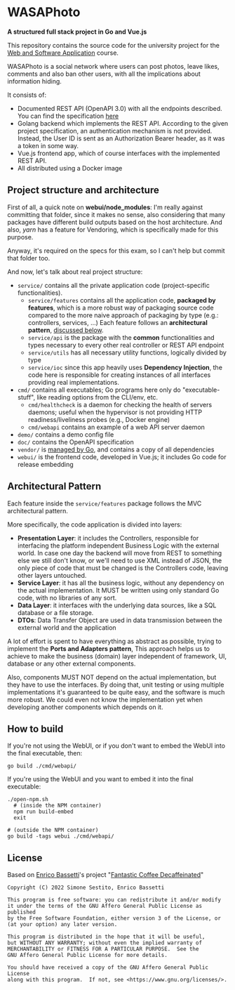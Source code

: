 # WASAPhoto

**A structured full stack project in Go and Vue.js**

This repository contains the source code for the university project for the
[Web and Software Application](http://gamificationlab.uniroma1.it/en/wasa/) course.

WASAPhoto is a social network where users can post photos, leave likes, comments and
also ban other users, with all the implications about information hiding.

It consists of:

* Documented REST API (OpenAPI 3.0) with all the endpoints described.
  You can find the specification [here](doc/api.yaml)
* Golang backend which implements the REST API. According to the given project
  specification, an authentication mechanism is not provided. Instead,
  the User ID is sent as an Authorization Bearer header, as it was a token in some way.
* Vue.js frontend app, which of course interfaces with the implemented REST API.
* All distributed using a Docker image

## Project structure and architecture

First of all, a quick note on **webui/node_modules**:
I'm really against committing that folder, since it makes no sense, also considering that many packages have different build outputs based on the host architecture. And also, *yarn* has a feature for Vendoring, which is specifically made for this purpose.

Anyway, it's required on the specs for this exam, so I can't help but commit that folder too.

And now, let's talk about real project structure:

* `service/` contains all the private application code (project-specific functionalities).
	* `service/features` contains all the application code, **packaged by features**, which is a more robust way
	  of packaging source code compared to the more naive approach of packaging by type (e.g.: controllers, services, ...)
	  Each feature follows an **architectural pattern**, [discussed below](#architectural-pattern).
	* `service/api` is the package with the **common** functionalities and types necessary to every other real
	  controller or REST API endpoint
	* `service/utils` has all necessary utility functions, logically divided by type
	* `service/ioc` since this app heavily uses **Dependency Injection**,
	  the code here is responsible for creating instances of all interfaces providing real implementations.
* `cmd/` contains all executables; Go programs here only do "executable-stuff",
  like reading options from the CLI/env, etc.
	* `cmd/healthcheck` is a daemon for checking the health of servers daemons;
	  useful when the hypervisor is not providing HTTP readiness/liveliness probes (e.g., Docker engine)
	* `cmd/webapi` contains an example of a web API server daemon
* `demo/` contains a demo config file
* `doc/` contains the OpenAPI specification
* `vendor/` is [managed by Go](https://go.dev/ref/mod#vendoring), and contains a copy of all dependencies
* `webui/` is the frontend code, developed in Vue.js; it includes Go code for release embedding

## Architectural Pattern

Each feature inside the `service/features` package follows the MVC architectural pattern.

More specifically, the code application is divided into layers:

* **Presentation Layer**: it includes the Controllers, responsible for interfacing
  the platform independent Business Logic with the external world. In case one day the backend will move from REST to
  something else we still don't know, or we'll need to use XML instead of JSON,
  the only piece of code that must be changed is the Controllers code, leaving other layers untouched.
* **Service Layer**: it has all the business logic, without any dependency on the actual implementation.
  It MUST be written using only standard Go code, with no libraries of any sort.
* **Data Layer**: it interfaces with the underlying data sources, like a SQL database or a file storage.
* **DTOs**: Data Transfer Object are used in data transmission between the external world and the application

A lot of effort is spent to have everything as abstract as possible, trying to implement the **Ports and Adapters
pattern**,
This approach helps us to achieve to make the business (domain) layer independent
of framework, UI, database or any other external components.

Also, components MUST NOT depend on the actual implementation, but they have to use the interfaces.
By doing that, unit testing or using multiple implementations it's guaranteed to be quite easy,
and the software is much more robust.
We could even not know the implementation yet when developing another components which depends on it.

## How to build

If you're not using the WebUI, or if you don't want to embed the WebUI into the final executable, then:

```shell
go build ./cmd/webapi/
```

If you're using the WebUI and you want to embed it into the final executable:

```shell
./open-npm.sh
  # (inside the NPM container)
  npm run build-embed
  exit

# (outside the NPM container)
go build -tags webui ./cmd/webapi/
```

## License

Based on [Enrico Bassetti](https://github.com/simonesestito/wasaphoto/commits?author=Enrico204)'s
project "[Fantastic Coffee Decaffeinated](https://github.com/sapienzaapps/fantastic-coffee-decaffeinated/)"

    Copyright (C) 2022 Simone Sestito, Enrico Bassetti

    This program is free software: you can redistribute it and/or modify
    it under the terms of the GNU Affero General Public License as published
    by the Free Software Foundation, either version 3 of the License, or
    (at your option) any later version.

    This program is distributed in the hope that it will be useful,
    but WITHOUT ANY WARRANTY; without even the implied warranty of
    MERCHANTABILITY or FITNESS FOR A PARTICULAR PURPOSE.  See the
    GNU Affero General Public License for more details.

    You should have received a copy of the GNU Affero General Public License
    along with this program.  If not, see <https://www.gnu.org/licenses/>.
